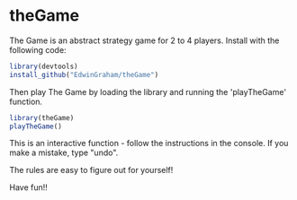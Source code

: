 # theGame

The Game is an abstract strategy game for 2 to 4 players. Install with the following code:

```R
library(devtools)
install_github("EdwinGraham/theGame")
```
Then play The Game by loading the library and running the 'playTheGame' function.

```R
library(theGame)
playTheGame()
```
This is an interactive function - follow the instructions in the console. If you make a mistake, type "undo".

The rules are easy to figure out for yourself!

Have fun!!
